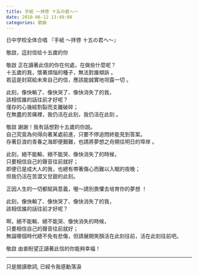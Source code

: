```yaml
---
title: 手紙 ～拝啓 十五の君へ～
date: 2010-06-12 13:49:08
categories: 歌曲
---
```


  
日中学校全体合唱 『手紙 ～拝啓 十五の君へ～』  
  
   
  
敬啟，這封信给十五歲的你   
  
敬啟 正在讀著此信的你在何處，在做些什麼呢？   
十五歲的我，懷著煩惱的種子，無法對誰傾訴 。  
若這是封寫給未來自己的信，應該能誠實地坦露一切 。  
  
此刻，像快輸了、像快哭了、像快消失了的我，  
該相信誰的話往前才好呢？   
僅存的心幾經割裂而支離破碎；  
在無盡的苦痛裡，我仍活在此刻，我仍活在此刻 。  
  
敬啟 謝謝！我有話想對十五歲的你說。  
自己究竟為何得向著某處前進，只要不停追問終能見到答案。  
存著巨浪的青春之海即便艱難，也請將夢想之舟開往明日的埠岸 。  
  
此刻，絕不能輸、絕不能哭、像快消失了的時候，   
只要相信自己的聲音往前就好；  
即便已是成大人的我，也總有帶著傷心而難以入眠的夜晚；  
但我仍活在苦澀又甘甜的此刻。  
  
正因人生的一切都賦與意義，喔～請別畏懼去培育你的夢想 ！  
  
此刻，像快輸了、像快哭了、像快消失了的我，  
該相信誰的話往前才好呢？   
  
啊，絕不能輸、絕不能哭、像快消失的時候，  
只要相信自己的聲音往前就好；   
無論哪個時代總不免有悲傷，但請展開笑顏活在此刻往前，活在此刻往前吧。  
  
敬啟 由衷盼望正讀著此信的你能夠幸福！  
  
 ----------  
  
只是閱讀歌詞, 已經令我感動落淚  
  
   
